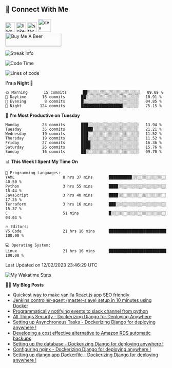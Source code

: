 ## :speech_balloon: Connect With Me
[<img src='https://cdn.jsdelivr.net/npm/simple-icons@3.0.1/icons/cloudbees.svg' alt='website' height='30'>](https://ashiqur-rahman-buet16.herokuapp.com/)
[<img src='https://cdn.jsdelivr.net/npm/simple-icons@3.0.1/icons/linkedin.svg' alt='linkedin' height='30'>](https://www.linkedin.com/in/ashiq-buet16/)
[<img src='https://cdn.jsdelivr.net/npm/simple-icons@3.0.1/icons/stackoverflow.svg' alt='stackoverflow' height='30'>](https://stackoverflow.com/users/10498418/because-im-batman)
[<img src='https://cdn.jsdelivr.net/npm/simple-icons@3.0.1/icons/dev-dot-to.svg' alt='dev' height='40'>](https://dev.to/ashiqursuperfly)  
<a href="https://www.buymeacoffee.com/ashiqurrahman" target="_blank"><img src="https://www.buymeacoffee.com/assets/img/custom_images/orange_img.png" alt="Buy Me A Beer" style="height: 41px !important;width: 174px !important;box-shadow: 0px 3px 2px 0px rgba(190, 190, 190, 0.5) !important;-webkit-box-shadow: 0px 3px 2px 0px rgba(190, 190, 190, 0.5) !important;" ></a>
<!--
[<img src='https://cdn.jsdelivr.net/npm/simple-icons@3.0.1/icons/instagram.svg' alt='instagram' height='40'>](https://www.instagram.com/ashiqursuperfly/)
[<img src='https://cdn.jsdelivr.net/npm/simple-icons@3.0.1/icons/github.svg' alt='github' height='40'>](https://github.com/ashiqursuperfly)  
-->
![Streak Info](https://github-readme-streak-stats.herokuapp.com/?user=ashiqursuperfly)

<!--START_SECTION:waka-->
![Code Time](http://img.shields.io/badge/Code%20Time-1%2C078%20hrs%2017%20mins-blue)

![Lines of code](https://img.shields.io/badge/From%20Hello%20World%20I%27ve%20Written-280%20Thousand%20lines%20of%20code-blue)

**I'm a Night 🦉** 

```text
🌞 Morning       15 commits       ██░░░░░░░░░░░░░░░░░░░░░░░   09.09 % 
🌆 Daytime       18 commits       ██░░░░░░░░░░░░░░░░░░░░░░░   10.91 % 
🌃 Evening        8 commits       █░░░░░░░░░░░░░░░░░░░░░░░░   04.85 % 
🌙 Night        124 commits       ██████████████████░░░░░░░   75.15 % 

```
📅 **I'm Most Productive on Tuesday** 

```text
Monday          23 commits       ███░░░░░░░░░░░░░░░░░░░░░░   13.94 % 
Tuesday         35 commits       █████░░░░░░░░░░░░░░░░░░░░   21.21 % 
Wednesday       19 commits       ███░░░░░░░░░░░░░░░░░░░░░░   11.52 % 
Thursday        19 commits       ███░░░░░░░░░░░░░░░░░░░░░░   11.52 % 
Friday          27 commits       ████░░░░░░░░░░░░░░░░░░░░░   16.36 % 
Saturday        26 commits       ████░░░░░░░░░░░░░░░░░░░░░   15.76 % 
Sunday          16 commits       ██░░░░░░░░░░░░░░░░░░░░░░░   09.70 % 

```


📊 **This Week I Spent My Time On** 

```text
💬 Programming Languages: 
YAML                     8 hrs 37 mins       ██████████░░░░░░░░░░░░░░░   40.50 % 
Python                   3 hrs 55 mins       ████░░░░░░░░░░░░░░░░░░░░░   18.44 % 
JavaScript               3 hrs 40 mins       ████░░░░░░░░░░░░░░░░░░░░░   17.25 % 
Terraform                3 hrs 16 mins       ███░░░░░░░░░░░░░░░░░░░░░░   15.37 % 
C                        51 mins             █░░░░░░░░░░░░░░░░░░░░░░░░   04.03 % 

🔥 Editors: 
VS Code                  21 hrs 16 mins      █████████████████████████   100.00 % 

💻 Operating System: 
Linux                    21 hrs 16 mins      █████████████████████████   100.00 % 

```


 Last Updated on 12/02/2023 23:46:29 UTC
<!--END_SECTION:waka-->

![My Wakatime Stats](https://github-readme-stats.vercel.app/api/wakatime?username=ashiqursuperfly&layout=compact)

✍🏻 **My Blog Posts** 
<!-- BLOG-POST-LIST:START -->
- [Quickest way to make vanilla React.js app SEO friendly](https://dev.to/ashiqursuperfly/quickest-way-to-make-vanilla-reactjs-app-seo-friendly-5717)
- [Jenkins controller-agent &lpar;master-slave&rpar; setup in 10 minutes using Docker](https://dev.to/ashiqursuperfly/jenkins-controller-agent-master-slave-setup-in-10-minutes-using-docker-2a78)
- [Programmatically notifying events to slack channel from python](https://dev.to/ashiqursuperfly/programmatically-notifying-events-to-slack-channel-from-python-1oik)
- [All Things Security - Dockerizing Django for Deploying Anywhere](https://dev.to/ashiqursuperfly/all-things-security-dockerizing-django-for-deploying-anywhere-5eo2)
- [Setting up Asynchronous Tasks - Dockerizing Django for deploying anywhere !](https://dev.to/ashiqursuperfly/setting-up-asynchronous-tasks-32f0)
- [Developing a cost effective alternative to Amazon RDS automatic backups](https://dev.to/ashiqursuperfly/cost-effective-alternative-to-amazon-rds-database-backups-1ll5)
- [Setting up the database - Dockerizing Django for deploying anywhere !](https://dev.to/ashiqursuperfly/setting-up-the-database-dockerizing-django-for-deploying-anywhere-3emg)
- [Configuring nginx - Dockerizing Django for deploying anywhere !](https://dev.to/ashiqursuperfly/setting-up-nginx-dockerizing-django-for-deploying-anywhere-536i)
- [Setting up django app Dockerfile - Dockerizing Django for deploying anywhere !](https://dev.to/ashiqursuperfly/setting-up-django-app-dockerfile-dockerizing-django-for-deploying-anywhere-4mpc)
<!-- BLOG-POST-LIST:END -->

<!-- ![Top Langs](https://github-readme-stats.vercel.app/api/top-langs/?username=ashiqursuperfly&layout=compact) -->
<!--
![Ashiqur's Stats](https://github-readme-stats.vercel.app/api?username=ashiqursuperfly&show_icons=true&theme=nord&count_private=true)
![Top Langs](https://github-readme-stats.vercel.app/api/top-langs/?username=ashiqursuperfly&layout=compact&theme=radical)
![Profile views](https://gpvc.arturio.dev/ashiqursuperfly)
Here are some ideas to get you started:

- 🔭 I’m currently working on ...
- 🌱 I’m currently learning ...
- 👯 I’m looking to collaborate on ...
- 🤔 I’m looking for help with ...
- 💬 Ask me about ...
- 📫 How to reach me: ...
- 😄 Pronouns: ...
- ⚡ Fun fact: ...
-->
